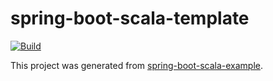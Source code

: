 # spring-boot-scala-template

[![Build](https://github.com/Ramesh-Mokkapati/spring-boot-scala-template/actions/workflows/build.yml/badge.svg)](https://github.com/Ramesh-Mokkapati/spring-boot-scala-template/actions/workflows/build.yml)

This project was generated from [spring-boot-scala-example](https://github.com/jecklgamis/spring-boot-scala-example).


